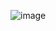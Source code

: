 ![image](https://user-images.githubusercontent.com/78186370/122291404-289d1c00-cecb-11eb-9ba7-93b9f80ccd85.png)

